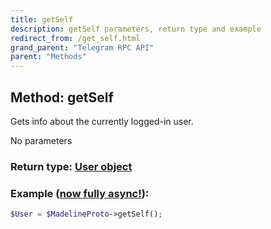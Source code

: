 ```yaml
---
title: getSelf
description: getSelf parameters, return type and example
redirect_from: /get_self.html
grand_parent: "Telegram RPC API"
parent: "Methods"
---
```

## Method: getSelf  

Gets info about the currently logged-in user.

No parameters

### Return type: [User object](API_docs/types/User.html)

### Example ([now fully async!](https://docs.madelineproto.xyz/docs/ASYNC.html)):


```php
$User = $MadelineProto->getSelf();
```

